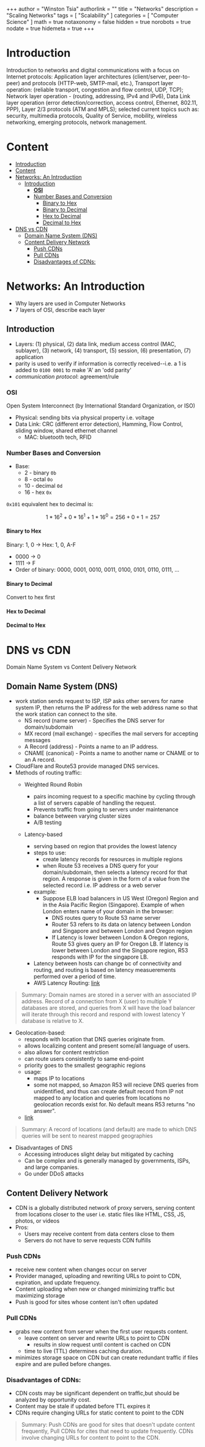 +++
author = "Winston Tsia"
authorlink = ""
title = "Networks"
description = "Scaling Networks"
tags = [
    "Scalability"
]
categories = [
    "Computer Science"
]
math = true
notaxonomy = false
hidden = true
norobots = true
nodate = true
hidemeta = true
+++
# Introduction
Introduction to networks and digital communications with a focus on Internet protocols: Application 
layer architectures (client/server, peer-to-peer) and protocols (HTTP-web, SMTP-mail, etc.), Transport 
layer operation: (reliable transport, congestion and flow control, UDP, TCP); Network layer operation - 
(routing, addressing, IPv4 and IPv6), Data Link layer operation (error detection/correction, access 
control, Ethernet, 802.11, PPP), Layer 2/3 protocols (ATM and MPLS); selected current topics such as: 
security, multimedia protocols, Quality of Service, mobility, wireless networking, emerging protocols, 
network management. 
# Content
- [Introduction](#introduction)
- [Content](#content)
- [Networks: An Introduction](#networks-an-introduction)
  - [Introduction](#introduction-1)
    - [**OSI**](#osi)
    - [Number Bases and Conversion](#number-bases-and-conversion)
      - [Binary to Hex](#binary-to-hex)
      - [Binary to Decimal](#binary-to-decimal)
      - [Hex to Decimal](#hex-to-decimal)
      - [Decimal to Hex](#decimal-to-hex)
- [DNS vs CDN](#dns-vs-cdn)
  - [Domain Name System (DNS)](#domain-name-system-dns)
  - [Content Delivery Network](#content-delivery-network)
    - [Push CDNs](#push-cdns)
    - [Pull CDNs](#pull-cdns)
    - [Disadvantages of CDNs:](#disadvantages-of-cdns)
# Networks: An Introduction
- Why layers are used in Computer Networks
- 7 layers of OSI, describe each layer
## Introduction
- Layers: (1) physical, (2) data link, medium access control (MAC, sublayer), (3) network, (4) transport, (5) session, (6) presentation, (7) application
- parity is used to verify if information is correctly received--i.e. a 1 is added to `0100 0001` to make 'A' an 'odd parity'
- *communication protocol*: agreement/rule 
### **OSI**
Open System Interconnect (by International Standard Organization, or ISO)
- Physical: sending bits via physical property i.e. voltage
- Data Link: CRC (different error detection), Hamming, Flow Control, sliding window, shared ethernet channel
  - MAC: bluetooth tech, RFID

### Number Bases and Conversion
- Base:
  - 2 - binary `0b`
  - 8 - octal `0o`
  - 10 - decimal `0d`
  - 16 - hex `0x`

`0x101` equivalent hex to decimal is: 

$$
1*16^2 + 0*16^1 + 1*16^0 = 256 + 0 + 1 = 257
$$

#### Binary to Hex
Binary: 1, 0 -> Hex: 1, 0, A-F
- 0000 -> 0
- 1111 -> F
- Order of binary: 0000, 0001, 0010, 0011, 0100, 0101, 0110, 0111, ...

#### Binary to Decimal
Convert to hex first

#### Hex to Decimal

#### Decimal to Hex

# DNS vs CDN
Domain Name System vs Content Delivery Network
## Domain Name System (DNS)
- work station sends request to ISP, ISP asks other servers for name system IP, then returns the IP address for the web address name so that the work station can connect to the site.
    - NS record (name server) - Specifies the DNS server for domain/subdomain
    - MX record (mail exchange) - specifies the mail servers for accepting messages
    - A Record (address) - Points a name to an IP address.
    - CNAME (canonical) - Points a name to another name or CNAME or to an A record.
- CloudFlare and Route53 provide managed DNS services.
- Methods of routing traffic:
    - Weighted Round Robin
        - pairs incoming request to a specific machine by cycling through a list of servers capable of handling the request.
        - Prevents traffic from going to servers under maintenance
        - balance between varying cluster sizes
        - A/B testing

    - Latency-based
        - serving based on region that provides the lowest latency
        - steps to use:
            - create latency records for resources in multiple regions
            - when Route 53 receives a DNS query for your domain/subdomain, then selects a latency record for that region. A response is given in the form of a value from the selected record i.e. IP address or a web server
        - example:
            - Suppose ELB load balancers in US West (Oregon) Region and in the Asia Pacific Region (Singapore). Example of when London enters name of your domain in the browser:
                - DNS routes query to Route 53 name server
                - Router 53 refers to its data on latency between London and Singapore and between London and Oregon region
                - If Latency is lower between London & Oregon regions, Route 53 gives query an IP for Oregon LB. If latency is lower between London and the Singapore region, R53 responds with IP for the singapore LB.
        - Latency between hosts can change bc of connectivity and routing, and routing is based on latency measuerements performed over a period of time. 
        - AWS Latency Routing: [link](https://docs.aws.amazon.com/Route53/latest/DeveloperGuide/routing-policy.html#routing-policy-latency)

>Summary: Domain names are stored in a server with an associated IP address. Record of a connection from X (user) to multiple Y databases are stored, and queries from X will have the load balancer will iterate through this record and respond with lowest latency Y database is relative to X.

- Geolocation-based:
    - responds with location that DNS queries originate from.
    - allows localizing content and present some/all language of users.
    - also allows for content restriction
    - can route users consistently to same end-point
    - priority goes to the smallest geographic regions
    - usage:
        - maps IP to locations
        - some not mapped, so Amazon R53 will recieve DNS queries from unidentified, and thus can create default record from IP not mapped to any location and queries from locations no geolocation records exist for. No default means R53 returns "no answer".
    - [link](https://docs.aws.amazon.com/Route53/latest/DeveloperGuide/routing-policy.html#routing-policy-geo)

>Summary: A record of locations (and default) are made to which DNS queries will be sent to nearest mapped geographies

- Disadvantages of DNS
    - Accessing introduces slight delay but mitigated by caching
    - Can be complex and is generally managed by governments, ISPs, and large companies.
    - Go under DDoS attacks

## Content Delivery Network
- CDN is a globally distributed network of proxy servers, serving content from locations closer to the user i.e. static files like HTML, CSS, JS, photos, or videos
- Pros:
    - Users may receive content from data centers close to them
    - Servers do not have to serve requests CDN fulfills

### Push CDNs
- receive new content when changes occur on server
- Provider managed, uploading and rewriting URLs to point to CDN, expiration, and update frequency. 
- Content uploading when new or changed minimizing traffic but maximizing storage
- Push is good for sites whose content isn't often updated 

### Pull CDNs
- grabs new content from server when the first user requests content.
    - leave content on server and rewrite URLs to point to CDN
        - results in slow request until content is cached on CDN
    - time to live (TTL) determines caching duration.
- minimizes storage space on CDN but can create redundant traffic if files expire and are pulled before changes.

### Disadvantages of CDNs:
- CDN costs may be significant dependent on traffic,but should be analyzed by opportunity cost. 
- Content may be stale if updated before TTL expires it
- CDNs require changing URLs for static content to point to the CDN

>Summary: Push CDNs are good for sites that doesn't update content frequently, Pull CDNs for cites that need to update frequently. CDNs involve changing URLs for content to point to the CDN.



    